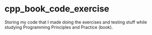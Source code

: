 # cpp_book_code_exercise
Storing my code that I made doing the exercises and testing stuff while studying Programming Principles and Practice (book).
